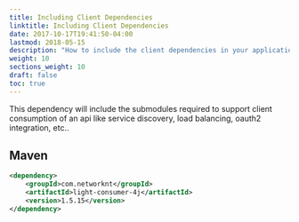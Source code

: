 ```yaml
---
title: Including Client Dependencies
linktitle: Including Client Dependencies 
date: 2017-10-17T19:41:50-04:00
lastmod: 2018-05-15
description: "How to include the client dependencies in your application for light-4j API consumption."
weight: 10
sections_weight: 10
draft: false
toc: true
---
```


This dependency will include the submodules required to support client consumption of an api like service discovery,
load balancing, oauth2 integration, etc..

## Maven

```xml
<dependency>
    <groupId>com.networknt</groupId>
    <artifactId>light-consumer-4j</artifactId>
    <version>1.5.15</version>
</dependency>
```



